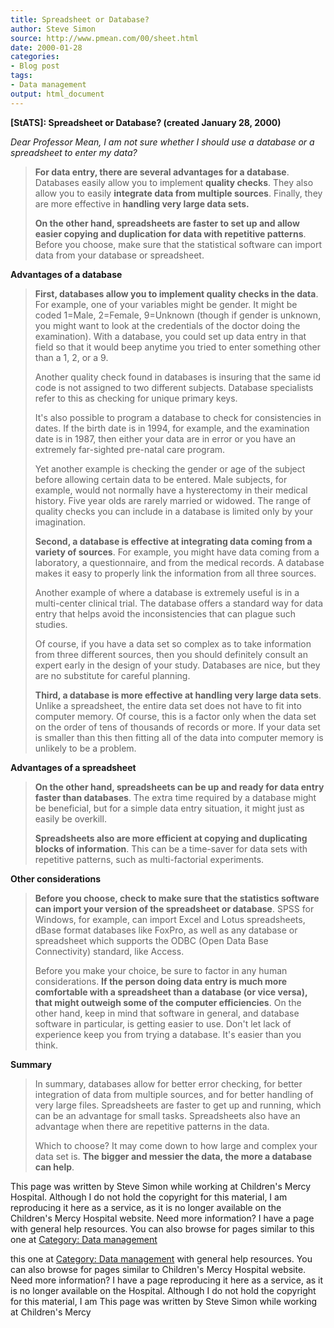 ```yaml
---
title: Spreadsheet or Database?
author: Steve Simon
source: http://www.pmean.com/00/sheet.html
date: 2000-01-28
categories:
- Blog post
tags:
- Data management
output: html_document
---
```

**[StATS]: Spreadsheet or Database? (created January
28, 2000)**

*Dear Professor Mean, I am not sure whether I should use a database or a
spreadsheet to enter my data?*

> **For data entry, there are several advantages for a database**.
> Databases easily allow you to implement **quality checks**. They also
> allow you to easily **integrate data from multiple sources**. Finally,
> they are more effective in **handling very large data sets.**
>
> **On the other hand, spreadsheets are faster to set up and allow
> easier copying and duplication for data with repetitive patterns**.
> Before you choose, make sure that the statistical software can import
> data from your database or spreadsheet.

**Advantages of a database**

> **First, databases allow you to implement quality checks in the
> data**. For example, one of your variables might be gender. It might
> be coded 1=Male, 2=Female, 9=Unknown (though if gender is unknown, you
> might want to look at the credentials of the doctor doing the
> examination). With a database, you could set up data entry in that
> field so that it would beep anytime you tried to enter something other
> than a 1, 2, or a 9.
>
> Another quality check found in databases is insuring that the same id
> code is not assigned to two different subjects. Database specialists
> refer to this as checking for unique primary keys.
>
> It's also possible to program a database to check for consistencies
> in dates. If the birth date is in 1994, for example, and the
> examination date is in 1987, then either your data are in error or you
> have an extremely far-sighted pre-natal care program.
>
> Yet another example is checking the gender or age of the subject
> before allowing certain data to be entered. Male subjects, for
> example, would not normally have a hysterectomy in their medical
> history. Five year olds are rarely married or widowed. The range of
> quality checks you can include in a database is limited only by your
> imagination.
>
> **Second, a database is effective at integrating data coming from a
> variety of sources**. For example, you might have data coming from a
> laboratory, a questionnaire, and from the medical records. A database
> makes it easy to properly link the information from all three sources.
>
> Another example of where a database is extremely useful is in a
> multi-center clinical trial. The database offers a standard way for
> data entry that helps avoid the inconsistencies that can plague such
> studies.
>
> Of course, if you have a data set so complex as to take information
> from three different sources, then you should definitely consult an
> expert early in the design of your study. Databases are nice, but they
> are no substitute for careful planning.
>
> **Third, a database is more effective at handling very large data
> sets**. Unlike a spreadsheet, the entire data set does not have to fit
> into computer memory. Of course, this is a factor only when the data
> set on the order of tens of thousands of records or more. If your data
> set is smaller than this then fitting all of the data into computer
> memory is unlikely to be a problem.

**Advantages of a spreadsheet**

> **On the other hand, spreadsheets can be up and ready for data entry
> faster than databases**. The extra time required by a database might
> be beneficial, but for a simple data entry situation, it might just as
> easily be overkill.
>
> **Spreadsheets also are more efficient at copying and duplicating
> blocks of information**. This can be a time-saver for data sets with
> repetitive patterns, such as multi-factorial experiments.

**Other considerations**

> **Before you choose, check to make sure that the statistics software
> can import your version of the spreadsheet or database**. SPSS for
> Windows, for example, can import Excel and Lotus spreadsheets, dBase
> format databases like FoxPro, as well as any database or spreadsheet
> which supports the ODBC (Open Data Base Connectivity) standard, like
> Access.
>
> Before you make your choice, be sure to factor in any human
> considerations. **If the person doing data entry is much more
> comfortable with a spreadsheet than a database (or vice versa), that
> might outweigh some of the computer efficiencies**. On the other hand,
> keep in mind that software in general, and database software in
> particular, is getting easier to use. Don't let lack of experience
> keep you from trying a database. It's easier than you think.

**Summary**

> In summary, databases allow for better error checking, for better
> integration of data from multiple sources, and for better handling of
> very large files. Spreadsheets are faster to get up and running, which
> can be an advantage for small tasks. Spreadsheets also have an
> advantage when there are repetitive patterns in the data.
>
> Which to choose? It may come down to how large and complex your data
> set is. **The bigger and messier the data, the more a database can
> help**.

This page was written by Steve Simon while working at Children's Mercy
Hospital. Although I do not hold the copyright for this material, I am
reproducing it here as a service, as it is no longer available on the
Children's Mercy Hospital website. Need more information? I have a page
with general help resources. You can also browse for pages similar to
this one at [Category: Data management](../category/DataManagement.html)
<!---More--->
this one at [Category: Data management](../category/DataManagement.html)
with general help resources. You can also browse for pages similar to
Children's Mercy Hospital website. Need more information? I have a page
reproducing it here as a service, as it is no longer available on the
Hospital. Although I do not hold the copyright for this material, I am
This page was written by Steve Simon while working at Children's Mercy

<!---Do not use
**[StATS]: Spreadsheet or Database? (created January
This page was written by Steve Simon while working at Children's Mercy
Hospital. Although I do not hold the copyright for this material, I am
reproducing it here as a service, as it is no longer available on the
Children's Mercy Hospital website. Need more information? I have a page
with general help resources. You can also browse for pages similar to
this one at [Category: Data management](../category/DataManagement.html)
--->

